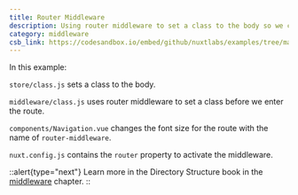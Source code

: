 ```yaml
---
title: Router Middleware
description: Using router middleware to set a class to the body so we can then style differently depending on the route
category: middleware
csb_link: https://codesandbox.io/embed/github/nuxtlabs/examples/tree/master/middleware/router-middleware?fontsize=14&hidenavigation=1&module=%2Fnuxt.config.js&theme=dark&view=editor
---
```


In this example:

`store/class.js` sets a class to the body.

`middleware/class.js` uses router middleware to set a class before we enter the route.

`components/Navigation.vue` changes the font size for the route with the name of `router-middleware`.

`nuxt.config.js` contains the `router` property to activate the middleware.

::alert{type="next"}
Learn more in the Directory Structure book in the [middleware](/docs/directory-structure/middleware#router-middleware) chapter.
::

<code-sandbox :src="csb_link"></code-sandbox>
